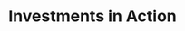 ---
title:      Investments in Action
caption:    Investing in China to support today's consumption and tomorrow's innovation.
image:      images/s_wanzhou.jpg
thumb:      images/s_wanzhou.jpg
transition: fade
speed:      300
sort:       1
---
